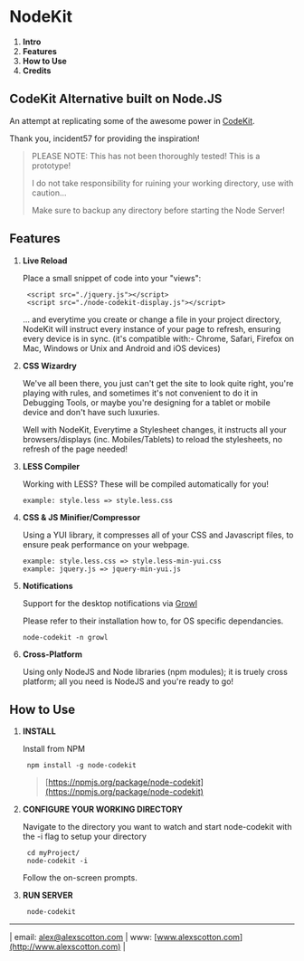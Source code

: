 NodeKit
==============
1. **Intro**
2. **Features**
3. **How to Use**
4. **Credits**

## CodeKit Alternative built on Node.JS

An attempt at replicating some of the awesome power in [CodeKit](http://incident57.com/codekit/).

Thank you, incident57 for providing the inspiration!

>PLEASE NOTE: This has not been thoroughly tested! This is a prototype!
>
> I do not take responsibility for ruining your working directory, use with caution...
>
> Make sure to backup any directory before starting the Node Server!

Features
--------

1. **Live Reload**
	
	Place a small snippet of code into your "views":

		<script src="./jquery.js"></script>
		<script src="./node-codekit-display.js"></script>

    ... and everytime you create or change a file in your project directory, NodeKit 
    will instruct every instance of your page to refresh, ensuring every device is
    in sync. (it's compatible with:- Chrome, Safari, Firefox on Mac, Windows or Unix and
    Android and iOS devices)

2. **CSS Wizardry**

    We've all been there, you just can't get the site to look quite right, you're
    playing with rules, and sometimes it's not convenient to do it in Debugging
    Tools, or maybe you're designing for a tablet or mobile device and don't have such luxuries.

    Well with NodeKit, Everytime a Stylesheet changes, it instructs all your
    browsers/displays (inc. Mobiles/Tablets) to reload the stylesheets, no refresh of the page needed!

3.  **LESS Compiler**
	
	Working with LESS? These will be compiled automatically for you!

		example: style.less => style.less.css

4.	**CSS & JS Minifier/Compressor**
	
	Using a YUI library, it compresses all of your CSS and Javascript files, to ensure
	peak performance on your webpage.

		example: style.less.css => style.less-min-yui.css
		example: jquery.js => jquery-min-yui.js

5.  **Notifications**

	Support for the desktop notifications via [Growl](https://github.com/visionmedia/node-growl)

	Please refer to their installation how to, for OS specific dependancies.

		node-codekit -n growl

5.	**Cross-Platform**
	
	Using only NodeJS and Node libraries (npm modules); it is truely cross platform; 
	all you need is NodeJS and you're ready to go!

How to Use
--------

1. **INSTALL**
	
	Install from NPM

		npm install -g node-codekit
	> [https://npmjs.org/package/node-codekit](https://npmjs.org/package/node-codekit)

2. **CONFIGURE YOUR WORKING DIRECTORY**
	
	Navigate to the directory you want to watch and start node-codekit with the -i flag to setup your directory
 		
 		cd myProject/
 		node-codekit -i

 	Follow the on-screen prompts.

3. **RUN SERVER**

		node-codekit

--------
| email: [alex@alexscotton.com](mailto:alex@alexscotton.com) | www: [www.alexscotton.com](http://www.alexscotton.com) |